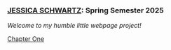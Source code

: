 
<html lang="en">
<head>	
<meta charset="utf-8">
</head>
<body>
  <h3><p><b><u>JESSICA SCHWARTZ</u>: Spring Semester 2025</b></p></h3>
  <p><i>Welcome to my humble little webpage project!</i></p>
    <a href="https://jessrschwartz.github.io/webd152/chapter1/index.html" target="_blank">Chapter One</a>
</body>
</html>